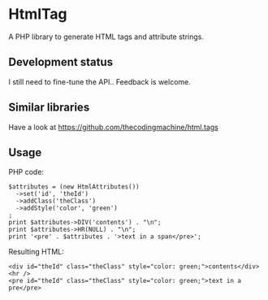 # HtmlTag

A PHP library to generate HTML tags and attribute strings.


## Development status

I still need to fine-tune the API..
Feedback is welcome.

## Similar libraries

Have a look at https://github.com/thecodingmachine/html.tags


## Usage

PHP code:

    $attributes = (new HtmlAttributes())
      ->set('id', 'theId')
      ->addClass('theClass')
      ->addStyle('color', 'green')
    ;
    print $attributes->DIV('contents') . "\n";
    print $attributes->HR(NULL) . "\n";
    print '<pre' . $attributes . '>text in a span</pre>';

Resulting HTML:

    <div id="theId" class="theClass" style="color: green;">contents</div>
    <hr />
    <pre id="theId" class="theClass" style="color: green;">text in a pre</pre>
